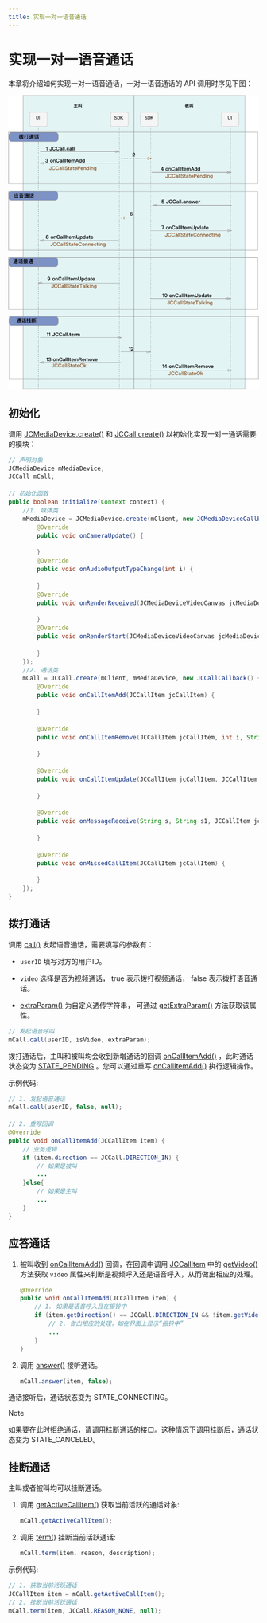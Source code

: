```yaml
---
title: 实现一对一语音通话
---
```

# 实现一对一语音通话

本章将介绍如何实现一对一语音通话，一对一语音通话的 API 调用时序见下图：

![../../../../\_images/1-1workflowandroid.png](../../../../_images/1-1workflowandroid.png)



## 初始化

调用
[JCMediaDevice.create()](https://developer.juphoon.com/portal/reference/V2.1/android/com/juphoon/cloud/JCMediaDevice.html#create-com.juphoon.cloud.JCClient-com.juphoon.cloud.JCMediaDeviceCallback-)
和
[JCCall.create()](https://developer.juphoon.com/portal/reference/V2.1/android/com/juphoon/cloud/JCCall.html#create-com.juphoon.cloud.JCClient-com.juphoon.cloud.JCMediaDevice-com.juphoon.cloud.JCCallCallback-)
以初始化实现一对一通话需要的模块：



```java 
// 声明对象
JCMediaDevice mMediaDevice;
JCCall mCall;

// 初始化函数
public boolean initialize(Context context) {
    //1. 媒体类
    mMediaDevice = JCMediaDevice.create(mClient, new JCMediaDeviceCallback() {
        @Override
        public void onCameraUpdate() {

        }
        @Override
        public void onAudioOutputTypeChange(int i) {

        }
        @Override
        public void onRenderReceived(JCMediaDeviceVideoCanvas jcMediaDeviceVideoCanvas) {

        }
        @Override
        public void onRenderStart(JCMediaDeviceVideoCanvas jcMediaDeviceVideoCanvas) {

        }
    });
    //2. 通话类
    mCall = JCCall.create(mClient, mMediaDevice, new JCCallCallback() {
        @Override
        public void onCallItemAdd(JCCallItem jcCallItem) {

        }

        @Override
        public void onCallItemRemove(JCCallItem jcCallItem, int i, String s) {

        }

        @Override
        public void onCallItemUpdate(JCCallItem jcCallItem, JCCallItem.ChangeParam changeParam) {

        }

        @Override
        public void onMessageReceive(String s, String s1, JCCallItem jcCallItem) {

        }

        @Override
        public void onMissedCallItem(JCCallItem jcCallItem) {

        }
    });
}
```







## 拨打通话

调用
[call()](https://developer.juphoon.com/portal/reference/V2.1/android/com/juphoon/cloud/JCCall.html#call-java.lang.String-boolean-java.lang.String-)
发起语音通话，需要填写的参数有：

  - `userID` 填写对方的用户ID。

  - `video` 选择是否为视频通话， true 表示拨打视频通话， false 表示拨打语音通话。

  - [extraParam()](https://developer.juphoon.com/portal/reference/V2.1/android/com/juphoon/cloud/JCCall.html#call-java.lang.String-boolean-java.lang.String-)
    为自定义透传字符串， 可通过
    [getExtraParam()](https://developer.juphoon.com/portal/reference/V2.1/android/com/juphoon/cloud/JCCallItem.html#getExtraParam--)
    方法获取该属性。



```java 
// 发起语音呼叫
mCall.call(userID, isVideo, extraParam);
```



拨打通话后，主叫和被叫均会收到新增通话的回调
[onCallItemAdd()](https://developer.juphoon.com/portal/reference/V2.1/android/com/juphoon/cloud/JCCallCallback.html#onCallItemAdd-com.juphoon.cloud.JCCallItem-)
，此时通话状态变为
[STATE\_PENDING](https://developer.juphoon.com/portal/reference/V2.1/android/com/juphoon/cloud/JCCall.html#STATE_PENDING)
。您可以通过重写
[onCallItemAdd()](https://developer.juphoon.com/portal/reference/V2.1/android/com/juphoon/cloud/JCCallCallback.html#onCallItemAdd-com.juphoon.cloud.JCCallItem-)
执行逻辑操作。

示例代码:



```java 
// 1. 发起语音通话
mCall.call(userID, false, null);

// 2. 重写回调
@Override
public void onCallItemAdd(JCCallItem item) {
    // 业务逻辑
    if (item.direction == JCCall.DIRECTION_IN) {
        // 如果是被叫
        ...
    }else{
        // 如果是主叫
        ...
    }
}
```







## 应答通话

1.  被叫收到
    [onCallItemAdd()](https://developer.juphoon.com/portal/reference/V2.1/android/com/juphoon/cloud/JCCallCallback.html#onCallItemAdd-com.juphoon.cloud.JCCallItem-)
    回调，在回调中调用
    [JCCallItem](https://developer.juphoon.com/portal/reference/V2.1/android/com/juphoon/cloud/JCCallItem.html)
    中的
    [getVideo()](https://developer.juphoon.com/portal/reference/V2.1/android/com/juphoon/cloud/JCCallItem.html#getVideo--)
    方法获取 `video` 属性来判断是视频呼入还是语音呼入，从而做出相应的处理。
    
    
    
    ```java 
    @Override
    public void onCallItemAdd(JCCallItem item) {
        // 1. 如果是语音呼入且在振铃中
        if (item.getDirection() == JCCall.DIRECTION_IN && !item.getVideo()) {
            // 2. 做出相应的处理，如在界面上显示“振铃中”
            ...
        }
    }
    ```
    
    

2.  调用
    [answer()](https://developer.juphoon.com/portal/reference/V2.1/android/com/juphoon/cloud/JCCall.html#answer-java.lang.String-boolean-java.lang.String-)
    接听通话。
    
    
    
    ```java 
    mCall.answer(item, false);
    ```
    
    

通话接听后，通话状态变为 STATE\_CONNECTING。



Note

如果要在此时拒绝通话，请调用挂断通话的接口。这种情况下调用挂断后，通话状态变为 STATE\_CANCELED。







## 挂断通话

主叫或者被叫均可以挂断通话。

1.  调用
    [getActiveCallItem()](https://developer.juphoon.com/portal/reference/V2.1/android/com/juphoon/cloud/JCCall.html#getActiveCallItem--)
    获取当前活跃的通话对象:
    
    
    
    ```java 
    mCall.getActiveCallItem();
    ```
    
    

2.  调用
    [term()](https://developer.juphoon.com/portal/reference/V2.1/android/com/juphoon/cloud/JCCall.html#term-com.juphoon.cloud.JCCallItem-int-java.lang.String-)
    挂断当前活跃通话:
    
    
    
    ```java 
    mCall.term(item, reason, description);
    ```
    
    

示例代码:



```java 
// 1. 获取当前活跃通话
JCCallItem item = mCall.getActiveCallItem();
// 2. 挂断当前活跃通话
mCall.term(item, JCCall.REASON_NONE, null);
```
















